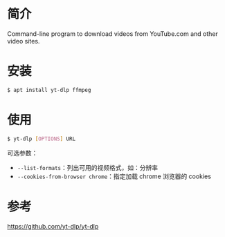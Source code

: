 # 简介

Command-line program to download videos from YouTube.com and other video sites.

# 安装

```bash
$ apt install yt-dlp ffmpeg
```

# 使用

```bash
$ yt-dlp [OPTIONS] URL
```

可选参数：

* `--list-formats`：列出可用的视频格式，如：分辨率
* `--cookies-from-browser chrome`：指定加载 chrome 浏览器的 cookies

# 参考

https://github.com/yt-dlp/yt-dlp
